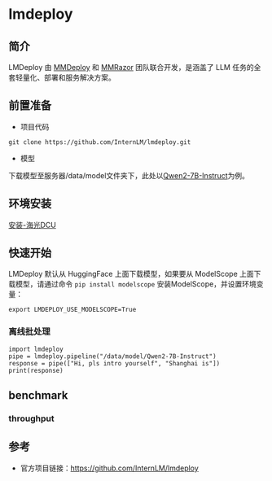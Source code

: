 # lmdeploy

## 简介

LMDeploy 由 [MMDeploy](https://github.com/open-mmlab/mmdeploy) 和 [MMRazor](https://github.com/open-mmlab/mmrazor) 团队联合开发，是涵盖了 LLM 任务的全套轻量化、部署和服务解决方案。

## 前置准备

- 项目代码

```
git clone https://github.com/InternLM/lmdeploy.git
```

- 模型

下载模型至服务器/data/model文件夹下，此处以[Qwen2-7B-Instruct](https://www.modelscope.cn/models/qwen/Qwen2-7B-Instruct)为例。

## 环境安装

[安装-海光DCU](./install_dcu.md)

## 快速开始

LMDeploy 默认从 HuggingFace 上面下载模型，如果要从 ModelScope 上面下载模型，请通过命令 `pip install modelscope` 安装ModelScope，并设置环境变量：

```
export LMDEPLOY_USE_MODELSCOPE=True
```

### 离线批处理

```
import lmdeploy
pipe = lmdeploy.pipeline("/data/model/Qwen2-7B-Instruct")
response = pipe(["Hi, pls intro yourself", "Shanghai is"])
print(response)
```

## benchmark

### throughput



## 参考

- 官方项目链接：https://github.com/InternLM/lmdeploy